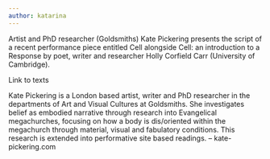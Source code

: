 ```yaml
---
author: katarina
---
```

Artist and PhD researcher (Goldsmiths) Kate Pickering presents the script of a recent performance piece entitled Cell alongside Cell: an introduction to a Response by poet, writer and researcher Holly Corfield Carr (University of Cambridge).

Link to texts

Kate Pickering is a London based artist, writer and PhD researcher in the departments of Art and Visual Cultures at Goldsmiths. She investigates belief as embodied narrative through research into Evangelical megachurches, focusing on how a body is dis/oriented within the megachurch through material, visual and fabulatory conditions. This research is extended into performative site based readings. – kate-pickering.com 